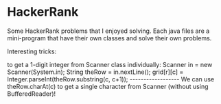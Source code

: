 # HackerRank
Some HackerRank problems that I enjoyed solving. Each java files are a mini-program that have their own classes and solve their own problems.



Interesting tricks:

to get a 1-digit integer from Scanner class individually: 
                Scanner in = new Scanner(System.in);
                String theRow = in.nextLine();
                grid[r][c] = Integer.parseInt(theRow.substring(c, c+1));
------------------ We can use theRow.charAt(c) to get a single character from Scanner (without using BufferedReader)!
